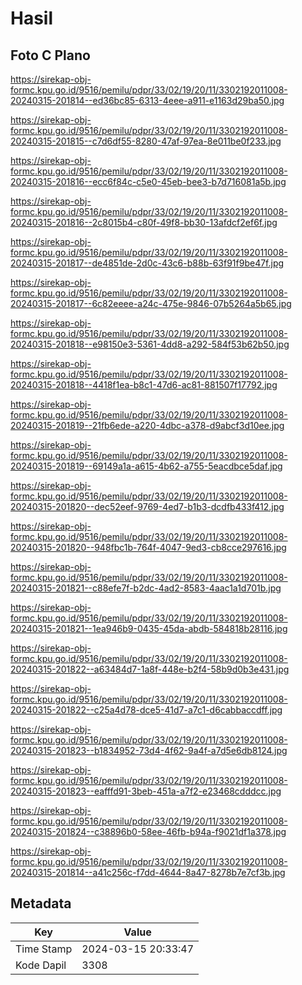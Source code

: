 # Hasil

## Foto C Plano

https://sirekap-obj-formc.kpu.go.id/9516/pemilu/pdpr/33/02/19/20/11/3302192011008-20240315-201814--ed36bc85-6313-4eee-a911-e1163d29ba50.jpg

https://sirekap-obj-formc.kpu.go.id/9516/pemilu/pdpr/33/02/19/20/11/3302192011008-20240315-201815--c7d6df55-8280-47af-97ea-8e011be0f233.jpg

https://sirekap-obj-formc.kpu.go.id/9516/pemilu/pdpr/33/02/19/20/11/3302192011008-20240315-201816--ecc6f84c-c5e0-45eb-bee3-b7d716081a5b.jpg

https://sirekap-obj-formc.kpu.go.id/9516/pemilu/pdpr/33/02/19/20/11/3302192011008-20240315-201816--2c8015b4-c80f-49f8-bb30-13afdcf2ef6f.jpg

https://sirekap-obj-formc.kpu.go.id/9516/pemilu/pdpr/33/02/19/20/11/3302192011008-20240315-201817--de4851de-2d0c-43c6-b88b-63f91f9be47f.jpg

https://sirekap-obj-formc.kpu.go.id/9516/pemilu/pdpr/33/02/19/20/11/3302192011008-20240315-201817--6c82eeee-a24c-475e-9846-07b5264a5b65.jpg

https://sirekap-obj-formc.kpu.go.id/9516/pemilu/pdpr/33/02/19/20/11/3302192011008-20240315-201818--e98150e3-5361-4dd8-a292-584f53b62b50.jpg

https://sirekap-obj-formc.kpu.go.id/9516/pemilu/pdpr/33/02/19/20/11/3302192011008-20240315-201818--4418f1ea-b8c1-47d6-ac81-881507f17792.jpg

https://sirekap-obj-formc.kpu.go.id/9516/pemilu/pdpr/33/02/19/20/11/3302192011008-20240315-201819--21fb6ede-a220-4dbc-a378-d9abcf3d10ee.jpg

https://sirekap-obj-formc.kpu.go.id/9516/pemilu/pdpr/33/02/19/20/11/3302192011008-20240315-201819--69149a1a-a615-4b62-a755-5eacdbce5daf.jpg

https://sirekap-obj-formc.kpu.go.id/9516/pemilu/pdpr/33/02/19/20/11/3302192011008-20240315-201820--dec52eef-9769-4ed7-b1b3-dcdfb433f412.jpg

https://sirekap-obj-formc.kpu.go.id/9516/pemilu/pdpr/33/02/19/20/11/3302192011008-20240315-201820--948fbc1b-764f-4047-9ed3-cb8cce297616.jpg

https://sirekap-obj-formc.kpu.go.id/9516/pemilu/pdpr/33/02/19/20/11/3302192011008-20240315-201821--c88efe7f-b2dc-4ad2-8583-4aac1a1d701b.jpg

https://sirekap-obj-formc.kpu.go.id/9516/pemilu/pdpr/33/02/19/20/11/3302192011008-20240315-201821--1ea946b9-0435-45da-abdb-584818b28116.jpg

https://sirekap-obj-formc.kpu.go.id/9516/pemilu/pdpr/33/02/19/20/11/3302192011008-20240315-201822--a63484d7-1a8f-448e-b2f4-58b9d0b3e431.jpg

https://sirekap-obj-formc.kpu.go.id/9516/pemilu/pdpr/33/02/19/20/11/3302192011008-20240315-201822--c25a4d78-dce5-41d7-a7c1-d6cabbaccdff.jpg

https://sirekap-obj-formc.kpu.go.id/9516/pemilu/pdpr/33/02/19/20/11/3302192011008-20240315-201823--b1834952-73d4-4f62-9a4f-a7d5e6db8124.jpg

https://sirekap-obj-formc.kpu.go.id/9516/pemilu/pdpr/33/02/19/20/11/3302192011008-20240315-201823--eafffd91-3beb-451a-a7f2-e23468cdddcc.jpg

https://sirekap-obj-formc.kpu.go.id/9516/pemilu/pdpr/33/02/19/20/11/3302192011008-20240315-201824--c38896b0-58ee-46fb-b94a-f9021df1a378.jpg

https://sirekap-obj-formc.kpu.go.id/9516/pemilu/pdpr/33/02/19/20/11/3302192011008-20240315-201814--a41c256c-f7dd-4644-8a47-8278b7e7cf3b.jpg


## Metadata

| Key        | Value               |
| ---------- | ------------------- |
| Time Stamp | 2024-03-15 20:33:47 |
| Kode Dapil | 3308                |



